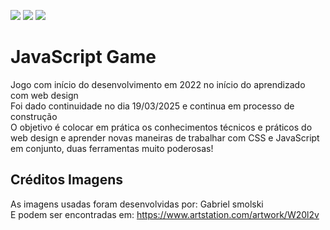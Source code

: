 <img src="https://img.shields.io/badge/HTML5-E34F26?style=for-the-badge&logo=html5&logoColor=white"/> <img src="https://img.shields.io/badge/Node.js-43853D?style=for-the-badge&logo=node.js&logoColor=white"/> <img src="https://img.shields.io/badge/JavaScript-F7DF1E?style=for-the-badge&logo=javascript&logoColor=black"/>

# JavaScript Game
Jogo com início do desenvolvimento em 2022 no início do aprendizado com web design <br>
Foi dado continuidade no dia 19/03/2025 e continua em processo de construção <br>
O objetivo é colocar em prática os conhecimentos técnicos e práticos do web design e aprender novas maneiras de trabalhar com CSS e JavaScript em conjunto, duas ferramentas muito poderosas! <br>

## Créditos Imagens
As imagens usadas foram desenvolvidas por: Gabriel smolski <br>
E podem ser encontradas em: https://www.artstation.com/artwork/W20l2v <br>
